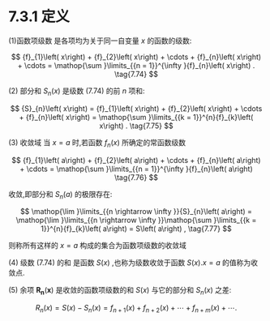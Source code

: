 # 7.3.1 定义

(1)函数项级数 是各项均为关于同一自变量 $x$ 的函数的级数:

$$
{f}_{1}\left( x\right)  + {f}_{2}\left( x\right)  + \cdots  + {f}_{n}\left( x\right)  + \cdots  = \mathop{\sum }\limits_{{n = 1}}^{\infty }{f}_{n}\left( x\right) . \tag{7.74}
$$

(2) 部分和 ${S}_{n}\left( x\right)$ 是级数 (7.74) 的前 $n$ 项和:

$$
{S}_{n}\left( x\right)  = {f}_{1}\left( x\right)  + {f}_{2}\left( x\right)  + \cdots  + {f}_{n}\left( x\right)  = \mathop{\sum }\limits_{{k = 1}}^{n}{f}_{k}\left( x\right) . \tag{7.75}
$$

(3) 收敛域 当 $x = a$ 时,若函数 ${f}_{n}\left( x\right)$ 所确定的常函数级数

$$
{f}_{1}\left( a\right)  + {f}_{2}\left( a\right)  + \cdots  + {f}_{n}\left( a\right)  + \cdots  = \mathop{\sum }\limits_{{n = 1}}^{\infty }{f}_{n}\left( a\right)  \tag{7.76}
$$

收敛,即部分和 ${S}_{n}\left( a\right)$ 的极限存在:

$$
\mathop{\lim }\limits_{{n \rightarrow  \infty }}{S}_{n}\left( a\right)  = \mathop{\lim }\limits_{{n \rightarrow  \infty }}\mathop{\sum }\limits_{{k = 1}}^{n}{f}_{k}\left( a\right)  = S\left( a\right) , \tag{7.77}
$$

则称所有这样的 $x = a$ 构成的集合为函数项级数的收敛域

(4) 级数 (7.74) 的和 是函数 $S\left( x\right)$ ,也称为级数收敛于函数 $S\left( x\right) .x = a$ 的值称为收敛点.

(5) 余项 ${\mathbf{R}}_{\mathbf{n}}\left( \mathbf{x}\right)$ 是收敛的函数项级数的和 $S\left( x\right)$ 与它的部分和 ${S}_{n}\left( x\right)$ 之差:

$$
{R}_{n}\left( x\right)  = S\left( x\right)  - {S}_{n}\left( x\right)  = {f}_{n + 1}\left( x\right)  + {f}_{n + 2}\left( x\right)  + \cdots  + {f}_{n + m}\left( x\right)  + \cdots . \tag{7.78}
$$
